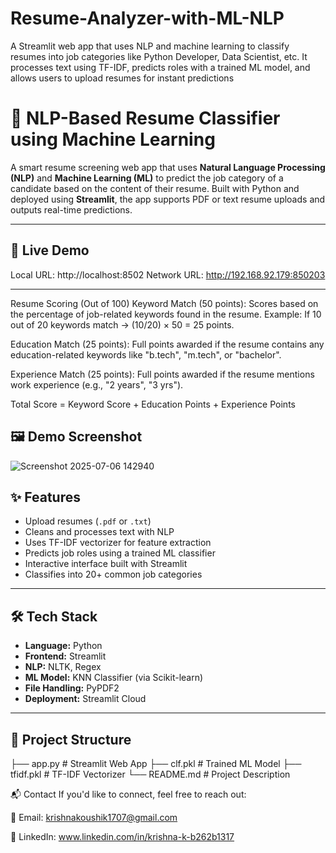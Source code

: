 # Resume-Analyzer-with-ML-NLP
A Streamlit web app that uses NLP and machine learning to classify resumes into job categories like Python Developer, Data Scientist, etc. It processes text using TF-IDF, predicts roles with a trained ML model, and allows users to upload resumes for instant predictions
# 🧠 NLP-Based Resume Classifier using Machine Learning

A smart resume screening web app that uses **Natural Language Processing (NLP)** and **Machine Learning (ML)** to predict the job category of a candidate based on the content of their resume. Built with Python and deployed using **Streamlit**, the app supports PDF or text resume uploads and outputs real-time predictions.

---

## 🚀 Live Demo
  Local URL: http://localhost:8502
  Network URL: http://192.168.92.179:850203

---
Resume Scoring (Out of 100)
Keyword Match (50 points):
Scores based on the percentage of job-related keywords found in the resume.
Example: If 10 out of 20 keywords match → (10/20) × 50 = 25 points.

Education Match (25 points):
Full points awarded if the resume contains any education-related keywords like "b.tech", "m.tech", or "bachelor".

Experience Match (25 points):
Full points awarded if the resume mentions work experience (e.g., "2 years", "3 yrs").

Total Score = Keyword Score + Education Points + Experience Points



## 🖼 Demo Screenshot

![Screenshot 2025-07-06 142940](https://github.com/user-attachments/assets/e0d89420-cc1a-460f-8c1e-7bf8f852fc57)




## ✨ Features

- Upload resumes (`.pdf` or `.txt`)
- Cleans and processes text with NLP
- Uses TF-IDF vectorizer for feature extraction
- Predicts job roles using a trained ML classifier
- Interactive interface built with Streamlit
- Classifies into 20+ common job categories

---

## 🛠 Tech Stack

- **Language:** Python
- **Frontend:** Streamlit
- **NLP:** NLTK, Regex
- **ML Model:** KNN Classifier (via Scikit-learn)
- **File Handling:** PyPDF2
- **Deployment:** Streamlit Cloud

---

## 📁 Project Structure
├── app.py # Streamlit Web App
├── clf.pkl # Trained ML Model
├── tfidf.pkl # TF-IDF Vectorizer
└── README.md # Project Description

📬 Contact
If you'd like to connect, feel free to reach out:

📧 Email: krishnakoushik1707@gmail.com

💼 LinkedIn:  www.linkedin.com/in/krishna-k-b262b1317
